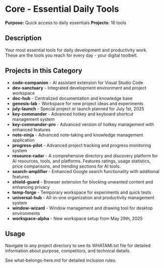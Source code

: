 # Core - Essential Daily Tools

**Purpose:** Quick access to daily essentials
**Projects:** 16 tools

## Description
Your most essential tools for daily development and productivity work. These are the tools you reach for every day - your digital toolbelt.

## Projects in this Category
- **code-companion** - AI assistant extension for Visual Studio Code
- **dev-sanctuary** - Integrated development environment and project workspace
- **doc-hub** - Centralized documentation and knowledge base
- **genesis-lab** - Workspace for new project ideas and experiments
- **july-launch** - Special project or launch planned for July 1st, 2025
- **key-commander** - Advanced hotkey and keyboard shortcut management system
- **key-commander-pro** - Advanced version of hotkey management with enhanced features
- **note-ninja** - Advanced note-taking and knowledge management application
- **progress-pilot** - Advanced project tracking and progress monitoring system
- **resource-radar** - A comprehensive directory and discovery platform for AI resources, tools, and platforms. Features ratings, usage statistics, price comparisons, and trending sections for AI tools.
- **search-amplifier** - Enhanced Google search functionality with additional features
- **shield-guard** - Browser extension for blocking unwanted content and enhancing privacy
- **temp-forge** - Temporary workspace for experiments and quick tests
- **universal-hub** - All-in-one organization and productivity management system
- **window-wizard** - Window management and drawing tool for desktop environments
- **workspace-alpha** - New workspace setup from May 29th, 2025
## Usage
Navigate to any project directory to see its WHATAMI.txt file for detailed information about purpose, competitors, and technical details.

See what-belongs-here.md for detailed inclusion rules.
